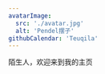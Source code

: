 ```yaml
---
avatarImage:
  src: './avatar.jpg'
  alt: 'Pendel摆子'
githubCalendar: 'Teuqila'
---
```


陌生人，欢迎来到我的主页